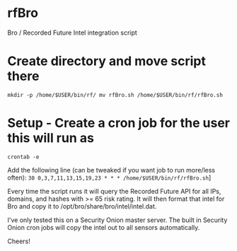 # rfBro
Bro / Recorded Future Intel integration script

# Create directory and move script there
`mkdir -p /home/$USER/bin/rf/
mv rfBro.sh /home/$USER/bin/rf/rfBro.sh`

# Setup - Create a cron job for the user this will run as
`crontab -e`

Add the following line (can be tweaked if you want job to run more/less often):
`30 0,3,7,11,13,15,19,23 * * * /home/$USER/bin/rf/rfBro.sh`]

Every time the script runs it will query the Recorded Future API for all IPs, domains, and hashes with >= 65 risk rating. It will then format that intel for Bro and copy it to /opt/bro/share/bro/intel/intel.dat.

I've only tested this on a Security Onion master server. The built in Security Onion cron jobs will copy the intel out to all sensors automatically.

Cheers!
